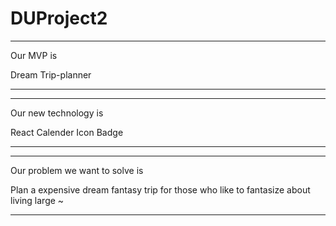 # DUProject2
---

Our MVP is 

Dream Trip-planner

---
---

Our new technology is 

React Calender Icon Badge

---
---

Our problem we want to solve is 

Plan a expensive dream fantasy trip for those who like to fantasize about living large ~

---